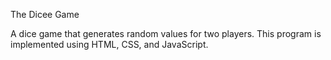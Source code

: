 The Dicee Game

A dice game that generates random values for two players. This program is implemented using HTML, CSS, and JavaScript.
